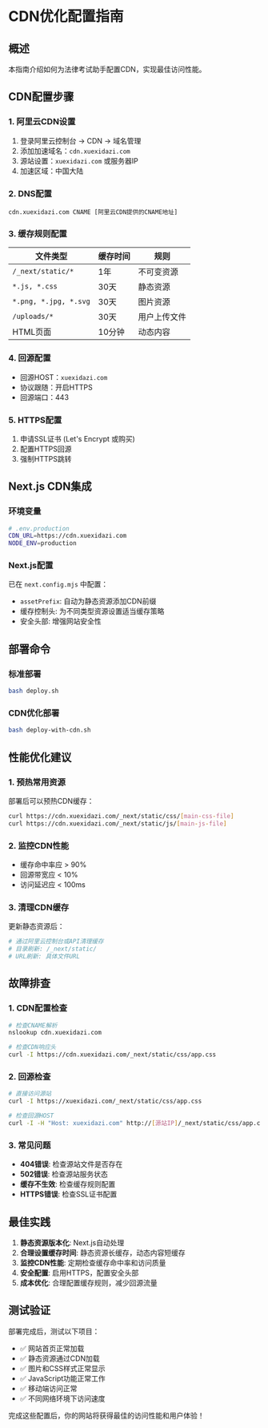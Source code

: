 # CDN优化配置指南

## 概述
本指南介绍如何为法律考试助手配置CDN，实现最佳访问性能。

## CDN配置步骤

### 1. 阿里云CDN设置
1. 登录阿里云控制台 → CDN → 域名管理
2. 添加加速域名：`cdn.xuexidazi.com`
3. 源站设置：`xuexidazi.com` 或服务器IP
4. 加速区域：中国大陆

### 2. DNS配置
```
cdn.xuexidazi.com CNAME [阿里云CDN提供的CNAME地址]
```

### 3. 缓存规则配置
| 文件类型 | 缓存时间 | 规则 |
|---------|---------|------|
| `/_next/static/*` | 1年 | 不可变资源 |
| `*.js, *.css` | 30天 | 静态资源 |
| `*.png, *.jpg, *.svg` | 30天 | 图片资源 |
| `/uploads/*` | 30天 | 用户上传文件 |
| HTML页面 | 10分钟 | 动态内容 |

### 4. 回源配置
- 回源HOST：`xuexidazi.com`
- 协议跟随：开启HTTPS
- 回源端口：443

### 5. HTTPS配置
1. 申请SSL证书 (Let's Encrypt 或购买)
2. 配置HTTPS回源
3. 强制HTTPS跳转

## Next.js CDN集成

### 环境变量
```bash
# .env.production
CDN_URL=https://cdn.xuexidazi.com
NODE_ENV=production
```

### Next.js配置
已在 `next.config.mjs` 中配置：
- `assetPrefix`: 自动为静态资源添加CDN前缀
- 缓存控制头: 为不同类型资源设置适当缓存策略
- 安全头部: 增强网站安全性

## 部署命令

### 标准部署
```bash
bash deploy.sh
```

### CDN优化部署
```bash
bash deploy-with-cdn.sh
```

## 性能优化建议

### 1. 预热常用资源
部署后可以预热CDN缓存：
```bash
curl https://cdn.xuexidazi.com/_next/static/css/[main-css-file]
curl https://cdn.xuexidazi.com/_next/static/js/[main-js-file]
```

### 2. 监控CDN性能
- 缓存命中率应 > 90%
- 回源带宽应 < 10%
- 访问延迟应 < 100ms

### 3. 清理CDN缓存
更新静态资源后：
```bash
# 通过阿里云控制台或API清理缓存
# 目录刷新: /_next/static/
# URL刷新: 具体文件URL
```

## 故障排查

### 1. CDN配置检查
```bash
# 检查CNAME解析
nslookup cdn.xuexidazi.com

# 检查CDN响应头
curl -I https://cdn.xuexidazi.com/_next/static/css/app.css
```

### 2. 回源检查
```bash
# 直接访问源站
curl -I https://xuexidazi.com/_next/static/css/app.css

# 检查回源HOST
curl -I -H "Host: xuexidazi.com" http://[源站IP]/_next/static/css/app.css
```

### 3. 常见问题
- **404错误**: 检查源站文件是否存在
- **502错误**: 检查源站服务状态
- **缓存不生效**: 检查缓存规则配置
- **HTTPS错误**: 检查SSL证书配置

## 最佳实践

1. **静态资源版本化**: Next.js自动处理
2. **合理设置缓存时间**: 静态资源长缓存，动态内容短缓存
3. **监控CDN性能**: 定期检查缓存命中率和访问质量
4. **安全配置**: 启用HTTPS，配置安全头部
5. **成本优化**: 合理配置缓存规则，减少回源流量

## 测试验证

部署完成后，测试以下项目：
- ✅ 网站首页正常加载
- ✅ 静态资源通过CDN加载
- ✅ 图片和CSS样式正常显示
- ✅ JavaScript功能正常工作
- ✅ 移动端访问正常
- ✅ 不同网络环境下访问速度

完成这些配置后，你的网站将获得最佳的访问性能和用户体验！